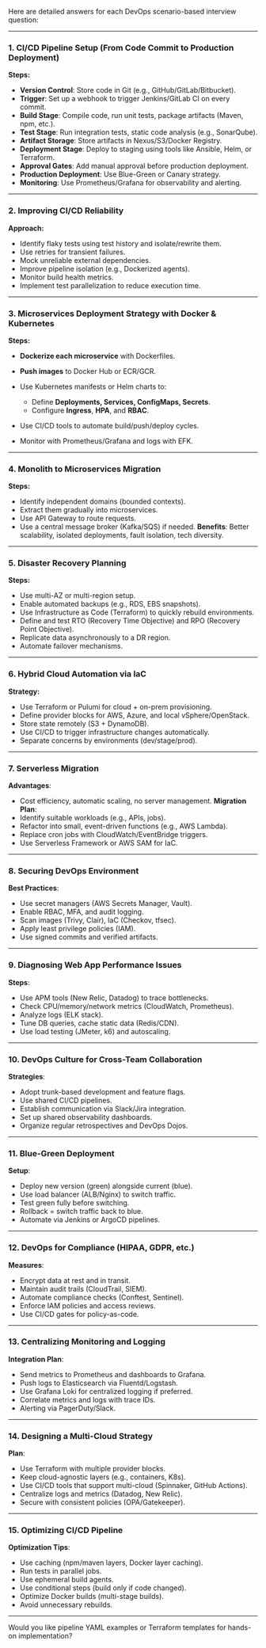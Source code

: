Here are detailed answers for each DevOps scenario-based interview question:

---

### **1. CI/CD Pipeline Setup (From Code Commit to Production Deployment)**

**Steps:**

* **Version Control**: Store code in Git (e.g., GitHub/GitLab/Bitbucket).
* **Trigger**: Set up a webhook to trigger Jenkins/GitLab CI on every commit.
* **Build Stage**: Compile code, run unit tests, package artifacts (Maven, npm, etc.).
* **Test Stage**: Run integration tests, static code analysis (e.g., SonarQube).
* **Artifact Storage**: Store artifacts in Nexus/S3/Docker Registry.
* **Deployment Stage**: Deploy to staging using tools like Ansible, Helm, or Terraform.
* **Approval Gates**: Add manual approval before production deployment.
* **Production Deployment**: Use Blue-Green or Canary strategy.
* **Monitoring**: Use Prometheus/Grafana for observability and alerting.

---

### **2. Improving CI/CD Reliability**

**Approach:**

* Identify flaky tests using test history and isolate/rewrite them.
* Use retries for transient failures.
* Mock unreliable external dependencies.
* Improve pipeline isolation (e.g., Dockerized agents).
* Monitor build health metrics.
* Implement test parallelization to reduce execution time.

---

### **3. Microservices Deployment Strategy with Docker & Kubernetes**

**Steps:**

* **Dockerize each microservice** with Dockerfiles.
* **Push images** to Docker Hub or ECR/GCR.
* Use Kubernetes manifests or Helm charts to:

  * Define **Deployments, Services, ConfigMaps, Secrets**.
  * Configure **Ingress**, **HPA**, and **RBAC**.
* Use CI/CD tools to automate build/push/deploy cycles.
* Monitor with Prometheus/Grafana and logs with EFK.

---

### **4. Monolith to Microservices Migration**

**Steps:**

* Identify independent domains (bounded contexts).
* Extract them gradually into microservices.
* Use API Gateway to route requests.
* Use a central message broker (Kafka/SQS) if needed.
  **Benefits**: Better scalability, isolated deployments, fault isolation, tech diversity.

---

### **5. Disaster Recovery Planning**

**Steps:**

* Use multi-AZ or multi-region setup.
* Enable automated backups (e.g., RDS, EBS snapshots).
* Use Infrastructure as Code (Terraform) to quickly rebuild environments.
* Define and test RTO (Recovery Time Objective) and RPO (Recovery Point Objective).
* Replicate data asynchronously to a DR region.
* Automate failover mechanisms.

---

### **6. Hybrid Cloud Automation via IaC**

**Strategy:**

* Use Terraform or Pulumi for cloud + on-prem provisioning.
* Define provider blocks for AWS, Azure, and local vSphere/OpenStack.
* Store state remotely (S3 + DynamoDB).
* Use CI/CD to trigger infrastructure changes automatically.
* Separate concerns by environments (dev/stage/prod).

---

### **7. Serverless Migration**

**Advantages**:

* Cost efficiency, automatic scaling, no server management.
  **Migration Plan**:
* Identify suitable workloads (e.g., APIs, jobs).
* Refactor into small, event-driven functions (e.g., AWS Lambda).
* Replace cron jobs with CloudWatch/EventBridge triggers.
* Use Serverless Framework or AWS SAM for IaC.

---

### **8. Securing DevOps Environment**

**Best Practices**:

* Use secret managers (AWS Secrets Manager, Vault).
* Enable RBAC, MFA, and audit logging.
* Scan images (Trivy, Clair), IaC (Checkov, tfsec).
* Apply least privilege policies (IAM).
* Use signed commits and verified artifacts.

---

### **9. Diagnosing Web App Performance Issues**

**Steps**:

* Use APM tools (New Relic, Datadog) to trace bottlenecks.
* Check CPU/memory/network metrics (CloudWatch, Prometheus).
* Analyze logs (ELK stack).
* Tune DB queries, cache static data (Redis/CDN).
* Use load testing (JMeter, k6) and autoscaling.

---

### **10. DevOps Culture for Cross-Team Collaboration**

**Strategies**:

* Adopt trunk-based development and feature flags.
* Use shared CI/CD pipelines.
* Establish communication via Slack/Jira integration.
* Set up shared observability dashboards.
* Organize regular retrospectives and DevOps Dojos.

---

### **11. Blue-Green Deployment**

**Setup**:

* Deploy new version (green) alongside current (blue).
* Use load balancer (ALB/Nginx) to switch traffic.
* Test green fully before switching.
* Rollback = switch traffic back to blue.
* Automate via Jenkins or ArgoCD pipelines.

---

### **12. DevOps for Compliance (HIPAA, GDPR, etc.)**

**Measures**:

* Encrypt data at rest and in transit.
* Maintain audit trails (CloudTrail, SIEM).
* Automate compliance checks (Conftest, Sentinel).
* Enforce IAM policies and access reviews.
* Use CI/CD gates for policy-as-code.

---

### **13. Centralizing Monitoring and Logging**

**Integration Plan**:

* Send metrics to Prometheus and dashboards to Grafana.
* Push logs to Elasticsearch via Fluentd/Logstash.
* Use Grafana Loki for centralized logging if preferred.
* Correlate metrics and logs with trace IDs.
* Alerting via PagerDuty/Slack.

---

### **14. Designing a Multi-Cloud Strategy**

**Plan**:

* Use Terraform with multiple provider blocks.
* Keep cloud-agnostic layers (e.g., containers, K8s).
* Use CI/CD tools that support multi-cloud (Spinnaker, GitHub Actions).
* Centralize logs and metrics (Datadog, New Relic).
* Secure with consistent policies (OPA/Gatekeeper).

---

### **15. Optimizing CI/CD Pipeline**

**Optimization Tips**:

* Use caching (npm/maven layers, Docker layer caching).
* Run tests in parallel jobs.
* Use ephemeral build agents.
* Use conditional steps (build only if code changed).
* Optimize Docker builds (multi-stage builds).
* Avoid unnecessary rebuilds.

---

Would you like pipeline YAML examples or Terraform templates for hands-on implementation?
